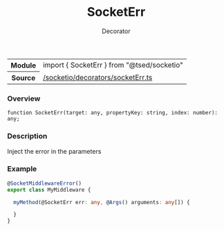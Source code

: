 
<header class="symbol-info-header"><h1 id="socketerr">SocketErr</h1><label class="symbol-info-type-label decorator">Decorator</label></header>
<!-- summary -->
<section class="symbol-info"><table class="is-full-width"><tbody><tr><th>Module</th><td><div class="lang-typescript"><span class="token keyword">import</span> { SocketErr }&nbsp;<span class="token keyword">from</span>&nbsp;<span class="token string">"@tsed/socketio"</span></div></td></tr><tr><th>Source</th><td><a href="https://github.com/Romakita/ts-express-decorators/blob/v4.11.0/src//socketio/decorators/socketErr.ts#L0-L0">/socketio/decorators/socketErr.ts</a></td></tr></tbody></table></section>
<!-- overview -->


### Overview


<pre><code class="typescript-lang ">function <span class="token function">SocketErr</span><span class="token punctuation">(</span>target<span class="token punctuation">:</span> <span class="token keyword">any</span><span class="token punctuation">,</span> propertyKey<span class="token punctuation">:</span> <span class="token keyword">string</span><span class="token punctuation">,</span> index<span class="token punctuation">:</span> <span class="token keyword">number</span><span class="token punctuation">)</span><span class="token punctuation">:</span> <span class="token keyword">any</span><span class="token punctuation">;</span></code></pre>


<!-- Parameters -->

<!-- Description -->


### Description

Inject the error in the parameters

### Example

```typescript
@SocketMiddlewareError()
export class MyMiddleware {

  myMethod(@SocketErr err: any, @Args() arguments: any[]) {

  }
}
```

<!-- Members -->

